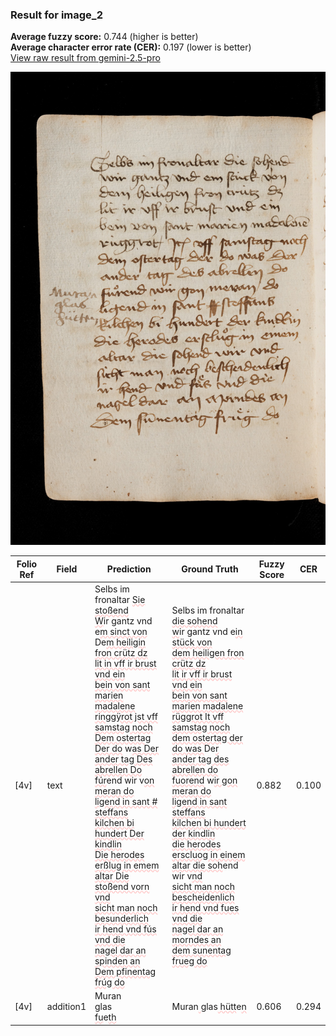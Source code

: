 ### Result for image_2
**Average fuzzy score:** 0.744 (higher is better)<br>**Average character error rate (CER):** 0.197 (lower is better)<br>[View raw result from gemini-2.5-pro](https://github.com/RISE-UNIBAS/humanities_data_benchmark/blob/main/results/2025-10-21/T0272/request_T0272_image_2.json)

<img src="https://github.com/RISE-UNIBAS/humanities_data_benchmark/blob/main/benchmarks/medieval_manuscripts/images/image_2.jpg?raw=true" alt="image_2" width="800px">

<style>
.diff { text-decoration: underline; text-decoration-color: #ffcccc; text-decoration-style: wavy; }
</style>

| Folio Ref | Field | Prediction | Ground Truth | Fuzzy Score | CER |
|-----------|-------|------------|--------------|-------------|-----|
| [4v] | text | Selbs im fronaltar <span class="diff">Sie stoßend<br>W</span>ir gantz vnd e<span class="diff">m sinct von<br></span>De<span class="diff">m heiligin fron crütz dz<br>lit in vff ir brust vnd ein<br>bein von sant marien madalene<br>ringgÿrot jst vff samstag noch<br>Dem ostertag Der do</span> w<span class="diff">as Der<br>ander tag Des abrellen Do<br>fúr</span>end wir v<span class="diff">on meran do<br>ligend in sant # steffans<br>kilchen bi hundert Der kindlin<br>Die herodes erßlug in emem<br>altar Die stoßend vorn vnd<br>sicht man noch besunderlich<br>ir hend vnd fús vnd die<br>nagel dar an spinden an<br>Dem pfinentag frúg do</span> | Selbs im fronaltar <span class="diff">die sohend<br> w</span>ir gantz vnd e<span class="diff">in stück von<br> dem heiligen fron crütz dz<br> lit ir vff ir brust vnd ein<br> bein von sant marien madalene<br> rüggrot It vff samstag noch<br> dem ostertag der do was </span>De<span class="diff">r<br> ander tag des abrellen do<br> fuorend</span> w<span class="diff">ir gon meran do<br> ligend in sant steffans<br> kilchen bi hundert der kindlin<br> die herodes erscluog in einem<br> altar die soh</span>end wir v<span class="diff">nd<br> sicht man noch bescheidenlich<br> ir hend vnd fues vnd die<br> nagel dar an morndes an<br> dem sunentag frueg do</span> | 0.882 | 0.100 |
| [4v] | addition1 | Muran<span class="diff"><br></span>glas<span class="diff"><br>fu</span>e<span class="diff">th</span> | Muran<span class="diff"> </span>glas<span class="diff"> hütt</span>e<span class="diff">n</span> | 0.606 | 0.294 |
